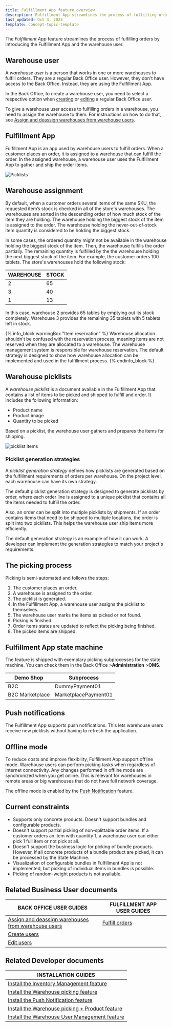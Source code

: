 ```yaml
---
title: Fulfillment App feature overview
description: Fulfillment App streamlines the process of fulfilling orders.
last_updated: Oct 3, 2023
template: concept-topic-template
---
```


The *Fulfillment App* feature streamlines the process of fulfilling orders by introducing the Fulfillment App and the warehouse user.


## Warehouse user

A *warehouse user* is a person that works in one or more warehouses to fulfill orders. They are a regular Back Office user. However, they don't have access to the Back Office. Instead,  they are using the Fulfillment App.

In the Back Office, to create a warehouse user, you need to select a respective option when [creating](/docs/pbc/all/user-management/202311.0/base-shop/manage-in-the-back-office/manage-users/create-users.html) or [editing](/docs/pbc/all/user-management/202311.0/base-shop/manage-in-the-back-office/manage-users/edit-users.html) a regular Back Office user.

To give a warehouse user access to fulfilling orders in a warehouse, you need to assign the warehouse to them. For instructions on how to do that, see [Assign and deassign warehouses from warehouse users](/docs/pbc/all/warehouse-management-system/202311.0/unified-commerce/assign-and-deassign-warehouses-from-warehouse-users.html).

## Fulfillment App

Fulfillment App is an app used by warehouse users to fulfill orders. When a customer places an order, it is assigned to a warehouse that can fulfill the order. In the assigned warehouse, a warehouse user uses the Fulfillment App to gather and ship the order items.

![Picklists](https://spryker.s3.eu-central-1.amazonaws.com/docs/pbc/all/warehouse-management-system/unified-commerce/fulfillment-app-feature-overview.md/picklists.png)

## Warehouse assignment

By default, when a customer orders several items of the same SKU, the requested item’s stock is checked in all of the store's warehouses. The warehouses are sorted in the descending order of how much stock of the item they are holding. The warehouse holding the biggest stock of the item is assigned to the order. The warehouse holding the never-out-of-stock item quantity is considered to be holding the biggest stock.

In some cases, the ordered quantity might not be available in the warehouse holding the biggest stock of the item. Then, the warehouse fulfills the order partially. The remaining quantity is fulfilled by the the warehouse holding the next biggest stock of the item. For example, the customer orders 100 tablets. The store's warehouses hold the following stock:

| WAREHOUSE | STOCK |
|-|-|
| 2 | 65 |
| 3 | 40 |
| 1 | 13 |

In this case, warehouse 2 provides 65 tables by emptying out its stock completely. Warehouse 3 provides the remaining 35 tablets with 5 tablets left in stock.

{% info_block warningBox "Item reservation" %}
Warehouse allocation shouldn't be confused with the reservation process, meaning items are not reserved when they are allocated to a warehouse. The warehouse management system is responsible for warehouse reservation. The default strategy is designed to show how warehouse allocation can be implemented and used in the fulfillment process.
{% endinfo_block %}


## Warehouse picklists

A *warehouse picklist* is a document available in the Fulfillment App that contains a list of items to be picked and shipped to fulfill and order. It includes the following information:
* Product name
* Product image
* Quantity to be picked

Based on a picklist, the warehouse user gathers and prepares the items for shipping.

![picklist items](https://spryker.s3.eu-central-1.amazonaws.com/docs/pbc/all/warehouse-management-system/unified-commerce/fulfillment-app-feature-overview.md/picklist-items.png)

### Picklist generation strategies

A *picklist generation strategy* defines how picklists are generated based on the fulfillment requirements of orders per warehouse. On the project level, each warehouse can have its own strategy.

The default picklist generation strategy is designed to generate picklists by order, where each order line is assigned to a unique picklist that contains all the items needed to fulfill the order.

Also, an order can be split into multiple picklists by shipments. If an order contains items that need to be shipped to multiple locations, the order is split into two picklists. This helps the warehouse user ship items more efficiently.

The default generation strategy is an example of how it can work. A developer can implement the generation strategies to match your project's requirements.

## The picking process

Picking is semi-automated and follows the steps:
1. The customer places an order.
2. A warehouse is assigned to the order.
3. The picklist is generated.
4. In the Fulfillment App, a warehouse user assigns the picklist to themselves.
5. The warehouse user marks the items as picked or not found.
6. Picking is finished.
7. Order items states are updated to reflect the picking being finished.
8. The picked items are shipped.

## Fulfillment App state machine

The feature is shipped with exemplary picking subprocesses for the state machine. You can check them in the Back Office&nbsp;<span aria-label="and then">></span>**Administration**&nbsp;<span aria-label="and then">></span>**OMS**.

| Demo Shop | Subprocess |
| - | - |
| B2C |  DummyPayment01 |
| B2C Marketplace | MarketplacePayment01 |

## Push notifications

The Fulfillment App supports push notifications. This lets warehouse users receive new picklists without having to refresh the application.

## Offline mode

To reduce costs and improve flexibility, Fulfillment App support offline mode. Warehouse users can perform picking tasks when regardless of internet connectivity. Any changes performed in offline mode are synchronized when you get online. This is relevant for warehouses in remote areas or big warehouses that do not have full network coverage.

The offline mode is enabled by the [Push Notification](/docs/pbc/all/miscellaneous/202311.0/push-notification-feature-overview.html) feature.

## Current constraints

* Supports only concrete products. Doesn't support bundles and configurable products.
* Doesn't support partial picking of non-splittable order items. If a customer orders an item with quantity 1, a warehouse user can either pick 1 full item or not pick at all.
* Doesn't support the business logic for picking of bundle products. However, if all concrete products of a bundle product are picked, it can be processed by the State Machine.
* Visualization of configurable bundles in Fulfillment App is not implemented, but picking of individual items in bundles is possible.
* Picking of random-weight products is not available.



## Related Business User documents

|BACK OFFICE USER GUIDES| FULFILLMENT APP USER GUIDES |
| - | - |
| [Assign and deassign warehouses from warehouse users](/docs/pbc/all/warehouse-management-system/202311.0/unified-commerce/assign-and-deassign-warehouses-from-warehouse-users.html)  |  [Fulfill orders](/docs/pbc/all/warehouse-management-system/202311.0/unified-commerce/fulfillment-app-fulfill-orders.html) |
| [Create users](/docs/pbc/all/user-management/202311.0/base-shop/manage-in-the-back-office/manage-users/create-users.html)  | |
| [Edit users](/docs/pbc/all/user-management/202311.0/base-shop/manage-in-the-back-office/manage-users/edit-users.html)  | |

## Related Developer documents

| INSTALLATION GUIDES  |
|---|
| [Install the Inventory Management feature](/docs/pbc/all/warehouse-management-system/202311.0/unified-commerce/install-and-upgrade/install-the-inventory-management-feature.html) | | | | |
| [Install the Warehouse picking feature](/docs/pbc/all/warehouse-management-system/202311.0/unified-commerce/install-and-upgrade/install-the-warehouse-picking-feature.html) | | | | |
| [Install the Push Notification feature](/docs/pbc/all/miscellaneous/202311.0/install-and-upgrade/install-features/install-the-push-notification-feature.html) | | | | |
| [Install the Warehouse picking + Product feature](/docs/pbc/all/warehouse-management-system/202311.0/unified-commerce/install-and-upgrade/install-the-warehouse-picking-product-feature.html) | | | | |
| [Install the Warehouse User Management feature](/docs/pbc/all/warehouse-management-system/202311.0/unified-commerce/install-and-upgrade/install-the-warehouse-user-management-feature.html) | | | | |
